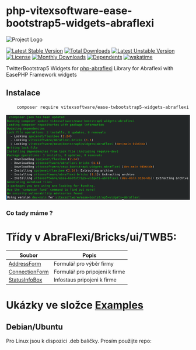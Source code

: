 # php-vitexsoftware-ease-bootstrap5-widgets-abraflexi
![Project Logo](project-logo.png?raw=true "Project Logo")

[![Latest Stable Version](https://poser.pugx.org/vitexsoftware/ease-twbootstrap5-widgets-abraflexi/v)](//packagist.org/packages/vitexsoftware/ease-twbootstrap5-widgets-abraflexi) 
[![Total Downloads](https://poser.pugx.org/vitexsoftware/ease-twbootstrap5-widgets-abraflexi/downloads)](//packagist.org/packages/vitexsoftware/ease-twbootstrap5-widgets-abraflexi) 
[![Latest Unstable Version](https://poser.pugx.org/vitexsoftware/ease-twbootstrap5-widgets-abraflexi/v/unstable)](//packagist.org/packages/vitexsoftware/ease-twbootstrap5-widgets-abraflexi) 
[![License](https://poser.pugx.org/vitexsoftware/ease-twbootstrap5-widgets-abraflexi/license)](//packagist.org/packages/vitexsoftware/ease-twbootstrap5-widgets-abraflexi)
[![Monthly Downloads](https://poser.pugx.org/vitexsoftware/ease-twbootstrap5-widgets-abraflexi/d/monthly)](//packagist.org/packages/vitexsoftware/ease-twbootstrap5-widgets-abraflexi)
[![Dependents](https://poser.pugx.org/vitexsoftware/ease-twbootstrap5-widgets-abraflexi/dependents)](//packagist.org/packages/vitexsoftware/ease-twbootstrap5-widgets-abraflexi)
[![wakatime](https://wakatime.com/badge/user/5abba9ca-813e-43ac-9b5f-b1cfdf3dc1c7/project/79f509f9-fcfc-4105-8e2b-fedd3fc93142.svg)](https://wakatime.com/badge/user/5abba9ca-813e-43ac-9b5f-b1cfdf3dc1c7/project/79f509f9-fcfc-4105-8e2b-fedd3fc93142)

TwitterBootstrap5 Widgets for [php-abraflexi](https://github.com/Spoje-NET/php-abraflexi) Library for Abraflexi with EasePHP Framework widgets


Instalace
----------

```shell
    composer require vitexsoftware/ease-twbootstrap5-widgets-abraflexi
```

![Install](install.png?raw=true)

### Co tady máme ?

# Třídy v AbraFlexi/Bricks/ui/TWB5:

| Soubor                                                           | Popis                                 |
| ---------------------------------------------------------------- | --------------------------------------|
| [AddressForm](src/AbraFlexi/ui/TWB5/AddressForm.php)             | Formulář pro výběr firmy
| [ConnectionForm](src/AbraFlexi/ui/TWB5/ConnectionForm.php)       | Formulář pro pripojeni k firme
| [StatusInfoBox](src/AbraFlexi/ui/TWB5/StatusInfoBox.php)         | Infostaus pripojeni k firme


Ukázky ve složce [Examples](Examples)
=====================================


Debian/Ubuntu
-------------

Pro Linux jsou k dispozici .deb balíčky. Prosím použijte repo:

```shell
    
```

